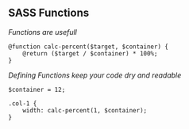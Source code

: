 ##  SASS Functions

_Functions are usefull_

```
@function calc-percent($target, $container) {
    @return ($target / $container) * 100%;
}
```

_Defining Functions keep your code dry and readable_

```
$container = 12;

.col-1 {
    width: calc-percent(1, $container);
}

```
